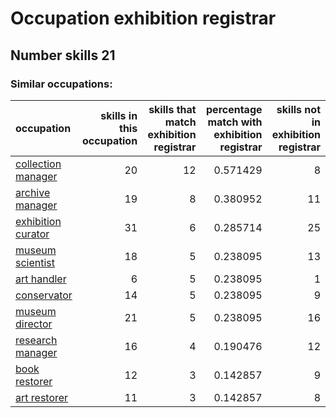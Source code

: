 # Occupation exhibition registrar
## Number skills 21
### Similar occupations:
| occupation                                  |   skills in this occupation |   skills that match exhibition registrar |   percentage match with exhibition registrar |   skills not in exhibition registrar |
|:--------------------------------------------|----------------------------:|-----------------------------------------:|---------------------------------------------:|-------------------------------------:|
| [collection manager](collection_manager.md) |                          20 |                                       12 |                                     0.571429 |                                    8 |
| [archive manager](archive_manager.md)       |                          19 |                                        8 |                                     0.380952 |                                   11 |
| [exhibition curator](exhibition_curator.md) |                          31 |                                        6 |                                     0.285714 |                                   25 |
| [museum scientist](museum_scientist.md)     |                          18 |                                        5 |                                     0.238095 |                                   13 |
| [art handler](art_handler.md)               |                           6 |                                        5 |                                     0.238095 |                                    1 |
| [conservator](conservator.md)               |                          14 |                                        5 |                                     0.238095 |                                    9 |
| [museum director](museum_director.md)       |                          21 |                                        5 |                                     0.238095 |                                   16 |
| [research manager](research_manager.md)     |                          16 |                                        4 |                                     0.190476 |                                   12 |
| [book restorer](book_restorer.md)           |                          12 |                                        3 |                                     0.142857 |                                    9 |
| [art restorer](art_restorer.md)             |                          11 |                                        3 |                                     0.142857 |                                    8 |
